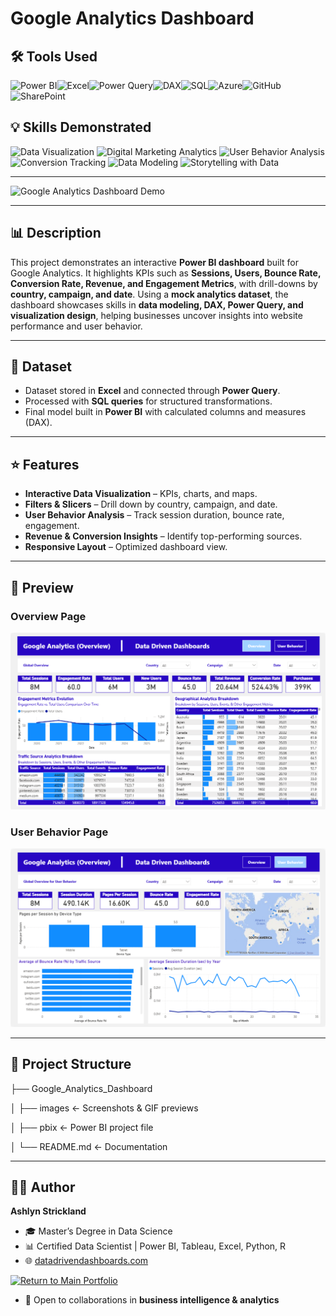 # Google Analytics Dashboard  

## 🛠 Tools Used  
![Power BI](https://img.shields.io/badge/Power%20BI-F2C811?style=for-the-badge&logo=powerbi&logoColor=black)![Excel](https://img.shields.io/badge/Microsoft%20Excel-217346?style=for-the-badge&logo=microsoftexcel&logoColor=white)![Power Query](https://img.shields.io/badge/Power%20Query-0E76A8?style=for-the-badge&logo=microsoft&logoColor=white)![DAX](https://img.shields.io/badge/DAX-0078D4?style=for-the-badge&logo=microsoft&logoColor=white)![SQL](https://img.shields.io/badge/SQL-336791?style=for-the-badge&logo=postgresql&logoColor=white)![Azure](https://img.shields.io/badge/Azure-0089D6?style=for-the-badge&logo=microsoftazure&logoColor=white)![GitHub](https://img.shields.io/badge/GitHub-181717?style=for-the-badge&logo=github&logoColor=white)![SharePoint](https://img.shields.io/badge/SharePoint-0078D4?style=for-the-badge&logo=microsoftsharepoint&logoColor=white)

## 💡 Skills Demonstrated  
![Data Visualization](https://img.shields.io/badge/Data%20Visualization-8A2BE2?style=for-the-badge&logo=tableau&logoColor=white)  ![Digital Marketing Analytics](https://img.shields.io/badge/Digital%20Marketing%20Analytics-FF7F50?style=for-the-badge&logo=googleanalytics&logoColor=white)  ![User Behavior Analysis](https://img.shields.io/badge/User%20Behavior%20Analysis-228B22?style=for-the-badge&logo=hotjar&logoColor=white)  ![Conversion Tracking](https://img.shields.io/badge/Conversion%20Tracking-1E90FF?style=for-the-badge&logo=googleads&logoColor=white)  ![Data Modeling](https://img.shields.io/badge/Data%20Modeling-FF6347?style=for-the-badge&logo=databricks&logoColor=white)  ![Storytelling with Data](https://img.shields.io/badge/Storytelling%20with%20Data-FFD700?style=for-the-badge&logo=slides&logoColor=black)  

---

![Google Analytics Dashboard Demo](images/Untitled%20design%20%281%29.gif)

---

## 📊 Description  

This project demonstrates an interactive **Power BI dashboard** built for Google Analytics. It highlights KPIs such as **Sessions, Users, Bounce Rate, Conversion Rate, Revenue, and Engagement Metrics**, with drill-downs by **country, campaign, and date**. Using a **mock analytics dataset**, the dashboard showcases skills in **data modeling, DAX, Power Query, and visualization design**, helping businesses uncover insights into website performance and user behavior.  

---

## 📂 Dataset  

- Dataset stored in **Excel** and connected through **Power Query**.  
- Processed with **SQL queries** for structured transformations.  
- Final model built in **Power BI** with calculated columns and measures (DAX).  

---

## ⭐ Features  

- **Interactive Data Visualization** – KPIs, charts, and maps.  
- **Filters & Slicers** – Drill down by country, campaign, and date.  
- **User Behavior Analysis** – Track session duration, bounce rate, engagement.  
- **Revenue & Conversion Insights** – Identify top-performing sources.  
- **Responsive Layout** – Optimized dashboard view.  

---

## 📸 Preview  

### Overview Page  
![Google Analytics Dashboard - Overview](images/Google%20Analytics%20%281%29.png)  

### User Behavior Page  
![Google Analytics Dashboard - User Behavior](images/Google%20Analytics%20%282%29.png)  

---

## 📁 Project Structure  

├── Google_Analytics_Dashboard

│ ├── images <- Screenshots & GIF previews

│ ├── pbix <- Power BI project file

│ └── README.md <- Documentation


---

## 👩‍💻 Author  

**Ashlyn Strickland**  
- 🎓 Master’s Degree in Data Science  
- 📊 Certified Data Scientist | Power BI, Tableau, Excel, Python, R  
- 🌐 [datadrivendashboards.com](http://datadrivendashboards.com)  

[![Return to Main Portfolio](https://img.shields.io/badge/⬅️-Return%20to%20Portfolio-blue?style=for-the-badge)](../)
- 💼 Open to collaborations in **business intelligence & analytics**  

